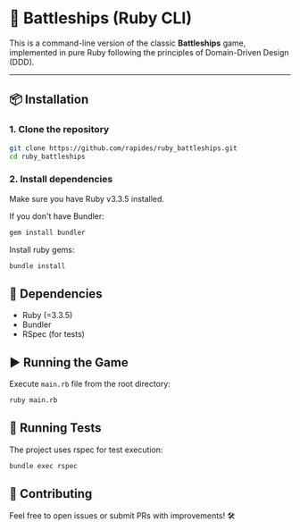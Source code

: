 # 🧱 Battleships (Ruby CLI)

This is a command-line version of the classic **Battleships** game, implemented in pure Ruby following the principles of Domain-Driven Design (DDD).

---

## 📦 Installation

### 1. Clone the repository

```bash
git clone https://github.com/rapides/ruby_battleships.git
cd ruby_battleships
```

### 2. Install dependencies
Make sure you have Ruby v3.3.5 installed.

If you don't have Bundler:

```bash
gem install bundler
```

Install ruby gems:
```bash
bundle install
```

## 🧰 Dependencies
- Ruby (=3.3.5)
- Bundler
- RSpec (for tests)

## ▶️ Running the Game
Execute `main.rb` file from the root directory:

```bash
ruby main.rb
```

## 🧪 Running Tests
The project uses rspec for test execution:

```bash
bundle exec rspec
```

## 🙌 Contributing
Feel free to open issues or submit PRs with improvements! 🛠
